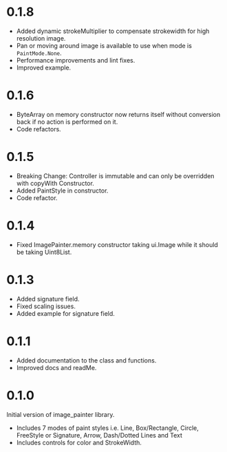 # 0.1.8

- Added dynamic strokeMultiplier to compensate strokewidth for high resolution image.
- Pan or moving around image is available to use when mode is `PaintMode.None`. 
- Performance improvements and lint fixes. 
- Improved example. 

# 0.1.6

- ByteArray on memory constructor now returns itself without conversion back if no action is performed on it.
- Code refactors.

# 0.1.5

- Breaking Change: Controller is immutable and can only be overridden with copyWith Constructor.
- Added PaintStyle in constructor.
- Code refactor.

# 0.1.4

- Fixed ImagePainter.memory constructor taking ui.Image while it should be taking Uint8List. 

# 0.1.3

- Added signature field. 
- Fixed scaling issues.
- Added example for signature field. 

# 0.1.1

- Added documentation to the class and functions.
- Improved docs and readMe.

# 0.1.0

Initial version of image_painter library.
 - Includes 7 modes of paint styles i.e. Line, Box/Rectangle, Circle, FreeStyle or Signature, Arrow, Dash/Dotted Lines and Text 
 - Includes controls for color and StrokeWidth.